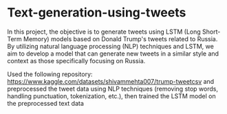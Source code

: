 # Text-generation-using-tweets
In this project, the objective is to generate tweets using LSTM (Long Short-Term Memory) models based on Donald Trump's tweets related to Russia. By utilizing natural language processing (NLP) techniques and LSTM, we aim to develop a model that can generate new tweets in a similar style and context as those specifically focusing on Russia.

Used the following repository: https://www.kaggle.com/datasets/shivammehta007/trump-tweetcsv and preprocessed the tweet data using NLP techniques (removing stop words, handling punctuation, tokenization, etc.), then trained the LSTM model on the preprocessed text data

